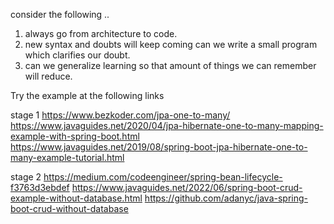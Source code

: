 consider the following ..


1. always go from architecture to code.
2. new syntax and doubts will keep coming can we write a small program which clarifies our doubt.
3. can we generalize learning so that amount of things we can remember will reduce.

Try the example at the following links

stage 1
https://www.bezkoder.com/jpa-one-to-many/
https://www.javaguides.net/2020/04/jpa-hibernate-one-to-many-mapping-example-with-spring-boot.html
https://www.javaguides.net/2019/08/spring-boot-jpa-hibernate-one-to-many-example-tutorial.html

stage 2
https://medium.com/codeengineer/spring-bean-lifecycle-f3763d3ebdef
https://www.javaguides.net/2022/06/spring-boot-crud-example-without-database.html https://github.com/adanyc/java-spring-boot-crud-without-database
